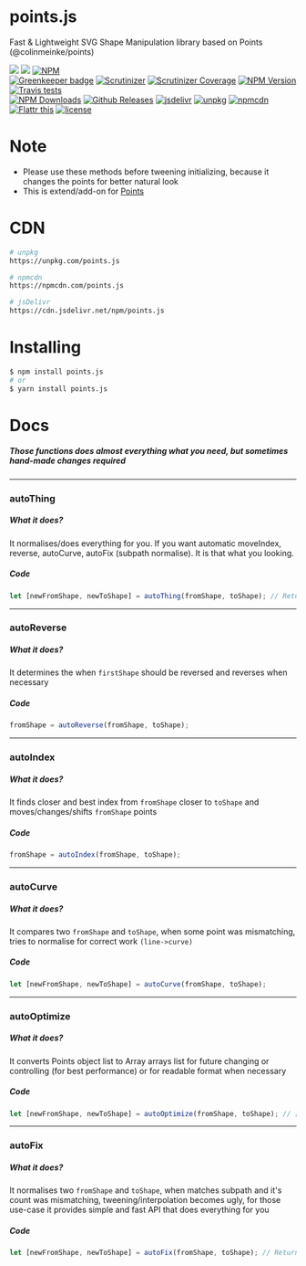 # points.js
Fast &amp; Lightweight SVG Shape Manipulation library based on Points (@colinmeinke/points)

<img src="http://img.badgesize.io/http://cdn.jsdelivr.net/npm/points.js@latest"/>  <img src="http://img.badgesize.io/http://cdn.jsdelivr.net/npm/points.js@latest?compression=gzip"/>  [![NPM](https://nodei.co/npm/points.js.png?downloads=true&stars=true)](https://nodei.co/npm/points.js/)
<br/>
[![Greenkeeper badge](https://badges.greenkeeper.io/dalisoft/points.js.svg)](https://greenkeeper.io/)  [![Scrutinizer](https://img.shields.io/scrutinizer/g/dalisoft/points.js.svg)]()  [![Scrutinizer Coverage](https://img.shields.io/scrutinizer/coverage/g/dalisoft/points.js.svg)]()  [![NPM Version][npm-image]][npm-url]  [![Travis tests][travis-image]][travis-url]<br/>
[![NPM Downloads][downloads-image]][downloads-url]  [![Github Releases](https://img.shields.io/github/downloads/dalisoft/points.js/latest/total.svg)]()    [![jsdelivr](https://img.shields.io/badge/cdn-jsdelivr-brightgreen.svg)](https://cdn.jsdelivr.net/npm/points.js)  [![unpkg](https://img.shields.io/badge/cdn-unpkg-brightgreen.svg)](https://unpkg.com/points.js)  [![npmcdn](https://img.shields.io/badge/cdn-npmcdn-brightgreen.svg)](https://npmcdn.com/points.js)<br/>
[![Flattr this][flattr-image]][flattr-url]  [![license](https://img.shields.io/github/license/dalisoft/points.js.svg)]()

# Note
* Please use these methods before tweening initializing, because it changes the points for better natural look
* This is extend/add-on for [Points](https://github.com/colinmeinke/points)

# CDN
```bash
# unpkg
https://unpkg.com/points.js

# npmcdn
https://npmcdn.com/points.js

# jsDelivr
https://cdn.jsdelivr.net/npm/points.js
```

# Installing
```bash
$ npm install points.js
# or
$ yarn install points.js
```

# Docs

##### Those functions does almost everything what you need, but sometimes hand-made changes required

---
### autoThing
##### What it does?
It normalises/does everything for you. If you want automatic moveIndex, reverse, autoCurve, autoFix (subpath normalise). It is that what you looking.

##### Code
```javascript
let [newFromShape, newToShape] = autoThing(fromShape, toShape); // Returns normalised path that equalised subpaths and natually look with direction fix/correction (when used?)
```

---
### autoReverse
##### What it does?
It determines the when `firstShape` should be reversed and reverses when necessary

##### Code
```javascript
fromShape = autoReverse(fromShape, toShape);
```

---
### autoIndex
##### What it does?
It finds closer and best index from `fromShape` closer to `toShape` and moves/changes/shifts `fromShape` points

##### Code
```javascript
fromShape = autoIndex(fromShape, toShape);
```

---
### autoCurve
##### What it does?
It compares two `fromShape` and `toShape`, when some point was mismatching, tries to normalise for correct work `(line->curve)`

##### Code
```javascript
let [newFromShape, newToShape] = autoCurve(fromShape, toShape);
```

---
### autoOptimize
##### What it does?
It converts Points object list to Array arrays list for future changing or controlling (for best performance) or for readable format when necessary

##### Code
```javascript
let [newFromShape, newToShape] = autoOptimize(fromShape, toShape); // [['M', 10, 20], ['L', 50, 60]] - easier to tween, read and cleaner
```

---
### autoFix
##### What it does?
It normalises two `fromShape` and `toShape`, when matches subpath and it's count was mismatching, tweening/interpolation becomes ugly, for those use-case it provides simple and fast API that does everything for you

##### Code
```javascript
let [newFromShape, newToShape] = autoFix(fromShape, toShape); // Returns normalised path that equalised subpaths
```

[npm-image]: https://img.shields.io/npm/v/points.js.svg
[npm-url]: https://npmjs.org/package/points.js
[downloads-image]: https://img.shields.io/npm/dm/points.js.svg
[downloads-url]: https://npmjs.org/package/points.js
[travis-image]: https://travis-ci.org/dalisoft/points.js.svg?branch=master
[travis-url]: https://travis-ci.org/dalisoft/points.js
[flattr-image]: https://api.flattr.com/button/flattr-badge-large.png
[flattr-url]: https://flattr.com/submit/auto?fid=kxw7jx&url=https%3A%2F%2Fgithub.com%2Fdalisoft%2Fpoints.js
[cdnjs-image]: https://img.shields.io/cdnjs/v/points.js.svg
[cdnjs-url]: https://cdnjs.com/libraries/points.js